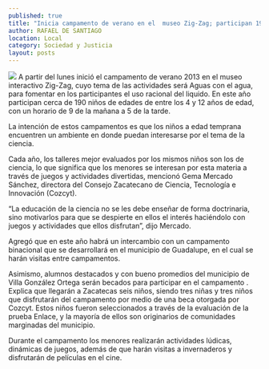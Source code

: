 ```yaml
---
published: true
title: "Inicia campamento de verano en el  museo Zig-Zag; participan 190 niños"
author: RAFAEL DE SANTIAGO
location: Local
category: Sociedad y Justicia
layout: posts
---
```


![](http://i.imgur.com/IZ3G5Rqm.jpg)
A partir del lunes inició el campamento de verano 2013 en el museo interactivo Zig-Zag, cuyo tema de las actividades será Aguas con el agua, para fomentar en los participantes el uso racional del liquido. En este año participan cerca de 190 niños de edades de entre los 4 y 12 años de edad, con un horario de 9 de la mañana a 5 de la tarde.

La intención de estos campamentos es que los niños a edad temprana encuentren un ambiente en donde puedan interesarse por el tema de la ciencia.

Cada año, los talleres mejor evaluados por los mismos niños son los de ciencia, lo que significa que los menores se interesan por esta materia a través de juegos y actividades divertidas, mencionó Gema Mercado Sánchez, directora del Consejo Zacatecano de Ciencia, Tecnología e Innovación (Cozcyt).

“La educación de la ciencia no se les debe enseñar de forma doctrinaria, sino motivarlos para que se despierte en ellos el interés haciéndolo con  juegos y actividades que ellos disfrutan”, dijo Mercado.

Agregó que en este año habrá un intercambio con un campamento binacional que se desarrollará en el municipio de Guadalupe, en el cual se harán visitas entre campamentos.

Asimismo, alumnos destacados y con bueno promedios del municipio de Villa González Ortega serán becados para participar en el campamento
.
Explica que llegarán a Zacatecas seis niños, siendo tres niñas y tres niños que disfrutarán del campamento por medio de una beca otorgada por Cozcyt. Estos niños fueron seleccionados a través de la evaluación de la prueba Enlace, y la mayoría de ellos son originarios de comunidades marginadas del municipio.

Durante el campamento los menores realizarán actividades lúdicas, dinámicas de juegos, además de que harán visitas a invernaderos y disfrutarán de películas en el cine.
